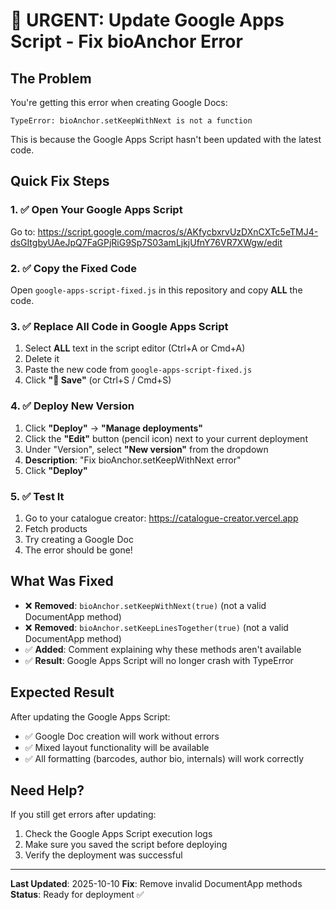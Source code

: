 # 🚨 URGENT: Update Google Apps Script - Fix bioAnchor Error

## The Problem
You're getting this error when creating Google Docs:
```
TypeError: bioAnchor.setKeepWithNext is not a function
```

This is because the Google Apps Script hasn't been updated with the latest code.

## Quick Fix Steps

### 1. ✅ Open Your Google Apps Script
Go to: https://script.google.com/macros/s/AKfycbxrvUzDXnCXTc5eTMJ4-dsGItgbyUAeJpQ7FaGPjRiG9Sp7S03amLjkjUfnY76VR7XWgw/edit

### 2. ✅ Copy the Fixed Code
Open `google-apps-script-fixed.js` in this repository and copy **ALL** the code.

### 3. ✅ Replace All Code in Google Apps Script
1. Select **ALL** text in the script editor (Ctrl+A or Cmd+A)
2. Delete it
3. Paste the new code from `google-apps-script-fixed.js`
4. Click **"💾 Save"** (or Ctrl+S / Cmd+S)

### 4. ✅ Deploy New Version
1. Click **"Deploy"** → **"Manage deployments"**
2. Click the **"Edit"** button (pencil icon) next to your current deployment
3. Under "Version", select **"New version"** from the dropdown
4. **Description**: "Fix bioAnchor.setKeepWithNext error"
5. Click **"Deploy"**

### 5. ✅ Test It
1. Go to your catalogue creator: https://catalogue-creator.vercel.app
2. Fetch products
3. Try creating a Google Doc
4. The error should be gone!

## What Was Fixed
- ❌ **Removed**: `bioAnchor.setKeepWithNext(true)` (not a valid DocumentApp method)
- ❌ **Removed**: `bioAnchor.setKeepLinesTogether(true)` (not a valid DocumentApp method)
- ✅ **Added**: Comment explaining why these methods aren't available
- ✅ **Result**: Google Apps Script will no longer crash with TypeError

## Expected Result
After updating the Google Apps Script:
- ✅ Google Doc creation will work without errors
- ✅ Mixed layout functionality will be available
- ✅ All formatting (barcodes, author bio, internals) will work correctly

## Need Help?
If you still get errors after updating:
1. Check the Google Apps Script execution logs
2. Make sure you saved the script before deploying
3. Verify the deployment was successful

---

**Last Updated**: 2025-10-10
**Fix**: Remove invalid DocumentApp methods
**Status**: Ready for deployment ✅
